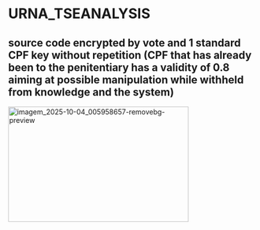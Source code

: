 # URNA_TSEANALYSIS

## source code encrypted by vote and 1 standard CPF key without repetition (CPF that has already been to the penitentiary has a validity of 0.8 aiming at possible manipulation while withheld from knowledge and the system)

<img width="366" height="234" alt="imagem_2025-10-04_005958657-removebg-preview" src="https://github.com/user-attachments/assets/4988fd8a-ed69-4648-b2b8-d7512eb56b82" />

